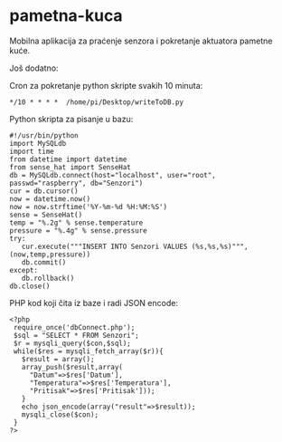 # pametna-kuca
Mobilna aplikacija za praćenje senzora i pokretanje aktuatora pametne kuće.

Još dodatno:

Cron za pokretanje python skripte svakih 10 minuta:  
```
*/10 * * * *  /home/pi/Desktop/writeToDB.py  
```

Python skripta za pisanje u bazu:  
```
#!/usr/bin/python  
import MySQLdb  
import time  
from datetime import datetime  
from sense_hat import SenseHat  
db = MySQLdb.connect(host="localhost", user="root", passwd="raspberry", db="Senzori")  
cur = db.cursor()  
now = datetime.now()  
now = now.strftime('%Y-%m-%d %H:%M:%S')  
sense = SenseHat()  
temp = "%.2g" % sense.temperature  
pressure = "%.4g" % sense.pressure  
try:  
   cur.execute("""INSERT INTO Senzori VALUES (%s,%s,%s)""",(now,temp,pressure))  
   db.commit()  
except:  
   db.rollback()  
db.close()  
```

PHP kod koji čita iz baze i radi JSON encode:  
```
<?php  
 require_once('dbConnect.php');  
 $sql = "SELECT * FROM Senzori";  
 $r = mysqli_query($con,$sql);  
 while($res = mysqli_fetch_array($r)){  
   $result = array();  
   array_push($result,array(  
     "Datum"=>$res['Datum'],  
     "Temperatura"=>$res['Temperatura'],  
     "Pritisak"=>$res['Pritisak']));  
   }  
   echo json_encode(array("result"=>$result));  
   mysqli_close($con);  
 }  
?>  
```
